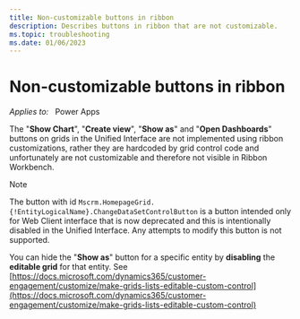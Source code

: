 ```yaml
---
title: Non-customizable buttons in ribbon
description: Describes buttons in ribbon that are not customizable.
ms.topic: troubleshooting
ms.date: 01/06/2023
---
```

# Non-customizable buttons in ribbon

_Applies to:_ &nbsp; Power Apps  

The "**Show Chart**", "**Create view**", "**Show as**" and "**Open Dashboards**" buttons on grids in the Unified Interface are not implemented using ribbon customizations, rather they are hardcoded by grid control code and unfortunately are not customizable and therefore not visible in Ribbon Workbench.

> [!NOTE]
> The button with id `Mscrm.HomepageGrid.{!EntityLogicalName}.ChangeDataSetControlButton` is a button intended only for Web Client interface that is now deprecated and this is intentionally disabled in the Unified Interface. Any attempts to modify this button is not supported.

You can hide the "**Show as**" button for a specific entity by **disabling** the **editable grid** for that entity. See [https://docs.microsoft.com/dynamics365/customer-engagement/customize/make-grids-lists-editable-custom-control](https://docs.microsoft.com/dynamics365/customer-engagement/customize/make-grids-lists-editable-custom-control)
